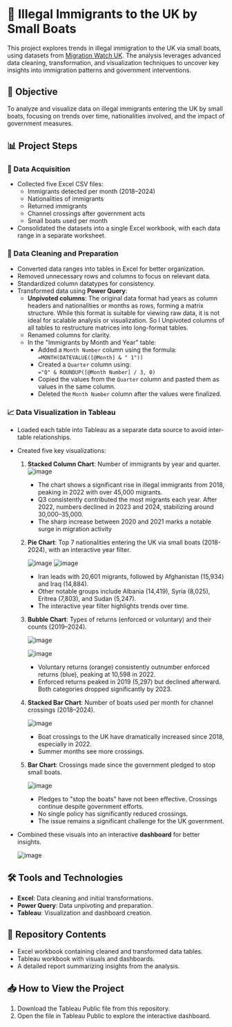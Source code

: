 # 🛶 Illegal Immigrants to the UK by Small Boats
This project explores trends in illegal immigration to the UK via small boats, using datasets from [Migration Watch UK](https://www.migrationwatchuk.org/channel-crossings-tracker). The analysis leverages advanced data cleaning, transformation, and visualization techniques to uncover key insights into immigration patterns and government interventions.

## 🎯 Objective
To analyze and visualize data on illegal immigrants entering the UK by small boats, focusing on trends over time, nationalities involved, and the impact of government measures.

## 📊 Project Steps

### 📂 Data Acquisition
- Collected five Excel CSV files:
  - Immigrants detected per month (2018–2024)
  - Nationalities of immigrants
  - Returned immigrants
  - Channel crossings after government acts
  - Small boats used per month
- Consolidated the datasets into a single Excel workbook, with each data range in a separate worksheet.

### 🧹 Data Cleaning and Preparation
- Converted data ranges into tables in Excel for better organization.
- Removed unnecessary rows and columns to focus on relevant data.
- Standardized column datatypes for consistency.
- Transformed data using **Power Query**:
  - **Unpivoted columns**: The original data format had years as column headers and nationalities or months as rows, forming a matrix structure. While this format is suitable for viewing raw data, it is not ideal for scalable analysis or visualization. So I Unpivoted columns of all tables to restructure matrices into long-format tables.
  -  Renamed columns for clarity.
  - In the "Immigrants by Month and Year" table:
    - Added a `Month Number` column using the formula:  
      `=MONTH(DATEVALUE([@Month] & " 1"))`
    - Created a `Quarter` column using:  
      `="Q" & ROUNDUP([@Month Number] / 3, 0)`
    - Copied the values from the `Quarter` column and pasted them as values in the same column.
    - Deleted the `Month Number` column after the values were finalized.

### 📈 Data Visualization in Tableau
- Loaded each table into Tableau as a separate data source to avoid inter-table relationships.
- Created five key visualizations:
  1. **Stacked Column Chart**: Number of immigrants by year and quarter.
     ![image](https://github.com/user-attachments/assets/daeef033-38cd-47a4-808b-bc2dc67938f1)
     
      - The chart shows a significant rise in illegal immigrants from 2018, peaking in 2022 with over 45,000 migrants.
      - Q3 consistently contributed the most migrants each year. After 2022, numbers declined in 2023 and 2024, stabilizing around 30,000–35,000.
      - The sharp increase between 2020 and 2021 marks a notable surge in migration activity
     
  2. **Pie Chart**: Top 7 nationalities entering the UK via small boats (2018-2024), with an interactive year filter.
 
     ![image](https://github.com/user-attachments/assets/13e3cdac-a504-4408-9bb3-540af28d0880)
     ![image](https://github.com/user-attachments/assets/3c3dc521-cd5c-459c-a07e-f2e8d9cde31b) 
      

       - Iran leads with 20,601 migrants, followed by Afghanistan (15,934) and Iraq (14,884).
       -  Other notable groups include Albania (14,419), Syria (8,025), Eritrea (7,803), and Sudan (5,247).
       -  The interactive year filter highlights trends over time. 

  3. **Bubble Chart**: Types of returns (enforced or voluntary) and their counts (2019–2024).
     
     ![image](https://github.com/user-attachments/assets/20ab9215-0982-412a-8f97-7b8bf962a972)

      ![image](https://github.com/user-attachments/assets/797a0e26-0f68-4dbe-9e5a-60e519ca6e46)

     - Voluntary returns (orange) consistently outnumber enforced returns (blue), peaking at 10,598 in 2022.
     -  Enforced returns peaked in 2019 (5,297) but declined afterward. Both categories dropped significantly by 2023.

  4. **Stacked Bar Chart**: Number of boats used per month for channel crossings (2018–2024).

     ![image](https://github.com/user-attachments/assets/60d5d26d-0e53-4d24-b603-2e49dae096a0)

     - Boat crossings to the UK have dramatically increased since 2018, especially in 2022.
     - Summer months see more crossings.

  5. **Bar Chart**: Crossings made since the government pledged to stop small boats.

     ![image](https://github.com/user-attachments/assets/9a961e41-a4c4-4891-909b-4c562e6c7227)

     - Pledges to "stop the boats" have not been effective. Crossings continue despite government efforts.
     - No single policy has significantly reduced crossings.
     - The issue remains a significant challenge for the UK government.

- Combined these visuals into an interactive **dashboard** for better insights.

  ![image](https://github.com/user-attachments/assets/2bdc111a-3c69-4548-b006-eb4367cecb33)


## 🛠️ Tools and Technologies
- **Excel**: Data cleaning and initial transformations.
- **Power Query**: Data unpivoting and preparation.
- **Tableau**: Visualization and dashboard creation.

## 📁 Repository Contents
- Excel workbook containing cleaned and transformed data tables.
- Tableau workbook with visuals and dashboards.
- A detailed report summarizing insights from the analysis.

## 📥 How to View the Project
1. Download the Tableau Public file from this repository.
2. Open the file in Tableau Public to explore the interactive dashboard.
